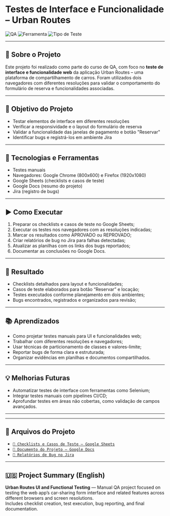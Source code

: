 # Testes de Interface e Funcionalidade – Urban Routes

![QA](https://img.shields.io/badge/Testes-Manuais-blue)
![Ferramenta](https://img.shields.io/badge/Google%20Sheets-Test%20Management-green)
![Tipo de Teste](https://img.shields.io/badge/Testes-Funcionais%20e%20de%20Interface-lightgrey)

---

## 📌 Sobre o Projeto

Este projeto foi realizado como parte do curso de QA, com foco no **teste de interface e funcionalidade web** da aplicação Urban Routes – uma plataforma de compartilhamento de carros. Foram utilizados dois navegadores com diferentes resoluções para validar o comportamento do formulário de reserva e funcionalidades associadas.

---

## 🎯 Objetivo do Projeto

- Testar elementos de interface em diferentes resoluções
- Verificar a responsividade e o layout do formulário de reserva
- Validar a funcionalidade das janelas de pagamento e botão "Reservar"
- Identificar bugs e registrá-los em ambiente Jira

---

## 🔧 Tecnologias e Ferramentas

- Testes manuais
- Navegadores: Google Chrome (800x600) e Firefox (1920x1080)
- Google Sheets (checklists e casos de teste)
- Google Docs (resumo do projeto)
- Jira (registro de bugs)

---

## ▶️ Como Executar

1. Preparar os checklists e casos de teste no Google Sheets;  
2. Executar os testes nos navegadores com as resoluções indicadas;  
3. Marcar os resultados como APROVADO ou REPROVADO;  
4. Criar relatórios de bug no Jira para falhas detectadas;  
5. Atualizar as planilhas com os links dos bugs reportados;  
6. Documentar as conclusões no Google Docs.

---

## 🧾 Resultado

- Checklists detalhados para layout e funcionalidades;  
- Casos de teste elaborados para botão “Reservar” e locação;  
- Testes executados conforme planejamento em dois ambientes;  
- Bugs encontrados, registrados e organizados para revisão;

---

## 📚 Aprendizados

- Como projetar testes manuais para UI e funcionalidades web;  
- Trabalhar com diferentes resoluções e navegadores;  
- Usar técnicas de particionamento de classes e valores-limite;  
- Reportar bugs de forma clara e estruturada;  
- Organizar evidências em planilhas e documentos compartilhados.

---

## 💡 Melhorias Futuras

- Automatizar testes de interface com ferramentas como Selenium;  
- Integrar testes manuais com pipelines CI/CD;  
- Aprofundar testes em áreas não cobertas, como validação de campos avançados.

---

---

## 📁 Arquivos do Projeto

- [`📄 Checklists e Casos de Teste – Google Sheets`](https://docs.google.com/spreadsheets/d/1lp4nFC3xP73r0NDBJAYL_gqjJ5dlNzLB/edit?usp=sharing&ouid=117698170295509867083&rtpof=true&sd=true)  
- [`📝 Documento do Projeto – Google Docs`](https://docs.google.com/document/d/1WrHRbnV7a3M6LZGD-tikFguK_fW8n3TH/edit?usp=sharing&ouid=117698170295509867083&rtpof=true&sd=true)  
- [`🐞 Relatórios de Bug no Jira`](https://celiadepaivabruno.atlassian.net/jira/software/c/projects/S3/issues)

---


## 🇺🇸 Project Summary (English)

**Urban Routes UI and Functional Testing** — Manual QA project focused on testing the web app’s car-sharing form interface and related features across different browsers and screen resolutions.  
Includes checklist creation, test execution, bug reporting, and final documentation.
